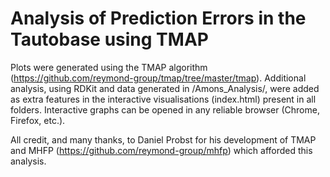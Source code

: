 # Analysis of Prediction Errors in the Tautobase using TMAP

Plots were generated using the TMAP algorithm (https://github.com/reymond-group/tmap/tree/master/tmap).
Additional analysis, using RDKit and data generated in /Amons_Analysis/, were added as extra features in the interactive visualisations (index.html) present in all folders.
Interactive graphs can be opened in any reliable browser (Chrome, Firefox, etc.).

All credit, and many thanks, to Daniel Probst for his development of TMAP and MHFP (https://github.com/reymond-group/mhfp) which afforded this analysis. 



